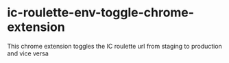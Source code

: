 # ic-roulette-env-toggle-chrome-extension
This chrome extension toggles the IC roulette url from staging to production and vice versa
